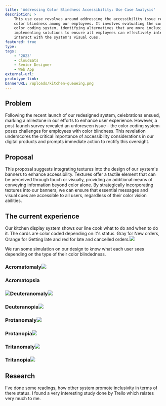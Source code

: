 ```yaml
---
title: 'Addressing Color Blindness Accessibility: Use Case Analysis'
description: >
    This use case revolves around addressing the accessibility issue related to
    color blindness among our employees. It involves evaluating the current
    color coding system, identifying alternatives that are more inclusive, and
    implementing solutions to ensure all employees can effectively interpret and
    interact with the system's visual cues.
featured: true
type:
tags:
    - '2023'
    - CloudEats
    - Senior Designer
    - Web App
external-url:
prototype-link:
bannerURL: /uploads/kitchen-queueing.png
---
```

## Problem

Following the recent launch of our redesigned system, celebrations ensued, marking a milestone in our efforts to enhance user experience. However, a post-launch survey revealed an unforeseen issue – the color coding system poses challenges for employees with color blindness. This revelation underscores the critical importance of accessibility considerations in our digital products and prompts immediate action to rectify this oversight.

## Proposal

This proposal suggests integrating textures into the design of our system's banners to enhance accessibility. Textures offer a tactile element that can be perceived through touch or visually, providing an additional means of conveying information beyond color alone. By strategically incorporating textures into our banners, we can ensure that essential messages and visual cues are accessible to all users, regardless of their color vision abilities.&nbsp;

## The current experience

Our kitchen display system shows our line cook what to do and when to do it. The cards are color coded depending on it's status. Gray for New orders, Orange for Getting late and red for late and cancelled orders.​​​![](/uploads/kitchen-queueing.png)​

We run some simulation on our design to know what each user sees depending on the type of their color blindedness.

### Acromatomaly![](/uploads/Achromatomaly%20vision.png)

### Acromatopsia

### ![](/uploads/Achromatopsia%20vision.png)​​Deuteranomaly![](/uploads/Deuteranomaly%20vision.png)

### Deuteranopia![](/uploads/Deuteranopia%20vision.png)

### Protanomaly![](/uploads/Protanomaly%20vision.png)

### Protanopia![](/uploads/Protanopia%20vision.png)

### Tritanomaly![](/uploads/Tritanomaly%20vision.png)

### Tritanopia![](/uploads/Tritanopia%20vision.png)

## Research

I've done some readings, how other system promote inclusivity in terms of there status. I found a very interesting study done by Trello which relates very much to me. ​​​​​​